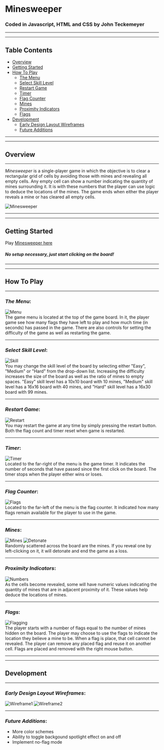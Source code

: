 # Minesweeper

### Coded in **Javascript**, **HTML** and **CSS** by John Teckemeyer

---
---
## Table Contents  
* [Overview](#overview)
* [Getting Started](#getting-started)
* [How To Play](#how-to-play)  
  * [The Menu](#the-menu)
  * [Select Skill Level](#select-skill-level)
  * [Restart Game](#restart-game)
  * [Timer](#timer)
  * [Flag Counter](#flag-counter)
  * [Mines](#mines)
  * [Proximity Indicators](#proximity-indicators)
  * [Flags](#flags)
* [Development](#development)  
  * [Early Design Layout Wireframes](#early-design-layout-wireframes)
  * [Future Additions](#future-additions)
---
---


## Overview  
---
*Minesweeper* is a single-player game in which the objective is to clear a rectangular grid of cells by avoiding those with mines and revealing all empty cells. Any empty cell can show a number indicating the quantity of mines surrounding it. It is with these numbers that the player can use logic to deduce the locations of the mines. The game ends when either the player reveals a mine or has cleared all empty cells.

![Minesweeper](./images/Minesweeper.png)

---
---
## Getting Started  
Play 
[Minesweeper here](https://TheTeck.github.io/Minesweeper/)  
##### No setup necessary, just start clicking on the board!

---
---

## How To Play
---

### *The Menu*:
![Menu](./images/Menu.png)  
The game menu is located at the top of the game board. In it, the player game see how many flags they have left to play and how much time (in seconds) has passed in the game. There are also controls for setting the difficulty of the game as well as restarting the game.

---
### *Select Skill Level*:
![Skill](./images/Skill.png)  
You may change the skill level of the board by selecting either "Easy", "Medium" or "Hard" from the drop-down list. Increasing the difficulty increases the size of the board as well as the ratio of mines to empty spaces. "Easy" skill level has a 10x10 board with 10 mines, "Medium" skill level has a 16x16 board with 40 mines, and "Hard" skill level has a 16x30 board with 99 mines.  

---
### *Restart Game*:
![Restart](./images/Restart.png)  
You may restart the game at any time by simply pressing the restart button. Both the flag count and timer reset when game is restarted.  

---
### *Timer*:
![Timer](./images/Timer.png)  
Located to the far-right of the menu is the game timer. It indicates the number of seconds that have passed since the first click on the board. The timer stops when the player either wins or loses.

---
### *Flag Counter*:
![Flags](./images/Flagcount.png)  
Located to the far-left of the menu is the flag counter. It indicated how many flags remain available for the player to use in the game.

---
### *Mines*:
![Mines](./images/Bomb.png) ![Detonate](./images/Detonate.png)   
Randomly scattered across the board are the mines. If you reveal one by left-clicking on it, it will detonate and end the game as a loss.

---
### *Proximity Indicators*:
![Numbers](./images/Numbers.png)  
As the cells become revealed, some will have numeric values indicating the quantity of mines that are in adjacent proximity of it. These values help deduce the locations of mines.

---
### *Flags*:
![Flagging](./images/Flagging.png)  
The player starts with a number of flags equal to the number of mines hidden on the board. The player may choose to use the flags to indicate the location they believe a mine to be. When a flag is place, that cell cannot be revealed. The player can remove any placed flag and reuse it on another cell. Flags are placed and removed with the right mouse button.

---
---
## Development  
---
### *Early Design Layout Wireframes*:  
![Wireframe1](./images/Wireframe1.png)
![Wireframe2](./images/Wireframe2.png)  

---
### *Future Additions*:  
* More color schemes
* Ability to toggle backgound spotlight effect on and off
* Implement no-flag mode
